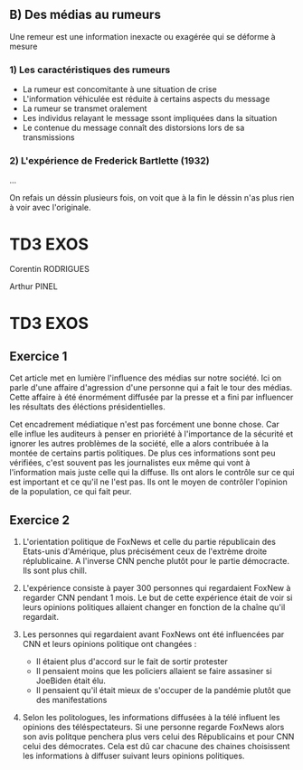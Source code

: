 ## B) Des médias au rumeurs

Une remeur est une information inexacte ou exagérée qui se déforme à mesure


### 1) Les caractéristiques des rumeurs
- La rumeur est concomitante à une situation de crise
- L'information véhiculée est réduite à certains aspects du message
- La rumeur se transmet oralement
- Les individus relayant le message ssont impliquées dans la situation
- Le contenue du message connaît des distorsions lors de sa transmissions

### 2) L'expérience de Frederick Bartlette (1932)




...



On refais un déssin plusieurs fois, on voit que à la fin le déssin n'as plus rien à voir avec l'originale.


# TD3 EXOS

Corentin RODRIGUES

Arthur PINEL

# TD3 EXOS

## Exercice 1

Cet article met en lumière l'influence des médias sur notre société. Ici on parle d'une affaire d'agression d'une personne qui a fait le tour des médias. Cette affaire à été énormément diffusée par la presse et a fini par influencer les résultats des éléctions présidentielles.

Cet encadrement médiatique n'est pas forcément une bonne chose. Car elle influe les auditeurs à penser en prioriété à l'importance de la sécurité et ignorer les autres problèmes de la société, elle a alors contribuée à la montée de certains partis politiques. De plus ces informations sont peu vérifiées, c'est souvent pas les journalistes eux même qui vont à l'information mais juste celle qui la diffuse. Ils ont alors le contrôle sur ce qui est important et ce qu'il ne l'est pas. Ils ont le moyen de contrôler l'opinion de la population, ce qui fait peur.
## Exercice 2

1) L'orientation politique de FoxNews et celle du partie républicain des Etats-unis d'Amérique, plus précisément ceux de l'extrème droite réplublicaine. A l'inverse CNN penche plutôt pour le partie démocracte. Ils sont plus chill.
   
2) L'expérience consiste à payer 300 personnes qui regardaient FoxNew à regarder CNN pendant 1 mois. Le but de cette expérience était de voir si leurs opinions politiques allaient changer en fonction de la chaîne qu'il regardait. 
   
3) Les personnes qui regardaient avant FoxNews ont été influencées par CNN et leurs opinions politique ont changées :
   - Il étaient plus d'accord sur le fait de sortir protester
   - Il pensaient moins que les policiers allaient se faire assasiner si JoeBiden était élu.
   - Il pensaient qu'il était mieux de s'occuper de la pandémie plutôt que des manifestations
    
4) Selon les politologues, les informations diffusées à la télé influent les opinions des téléspectateurs. Si une personne regarde FoxNews alors son avis politque penchera plus vers celui des Républicains et pour CNN celui des démocrates. Cela est dû car chacune des chaines choisissent les informations à diffuser suivant leurs opinions politiques.


